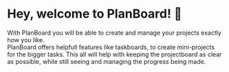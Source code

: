 # Hey, welcome to PlanBoard! 👋
With PlanBoard you will be able to create and manage your projects exactly how you like.
<br>
PlanBoard offers helpfull features like taskboards, to create mini-projects for the bigger tasks. This all will help with keeping the projectboard as clear as possible, while still seeing and managing the progress being made.